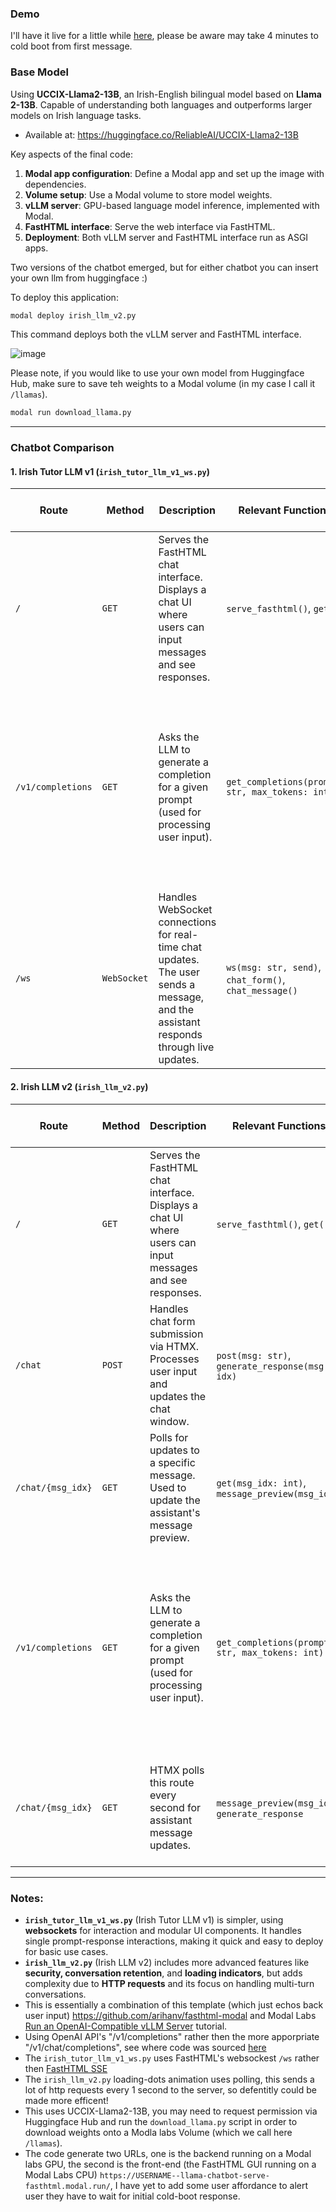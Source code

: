 ### Demo

I'll have it live for a little while [here](https://c123ian--irish-chatbot-serve-fasthtml.modal.run/), please be aware may take 4 minutes to cold boot from first message. 


### Base Model

Using **UCCIX-Llama2-13B**, an Irish-English bilingual model based on **Llama 2-13B**. Capable of understanding both languages and outperforms larger models on Irish language tasks.

- Available at: https://huggingface.co/ReliableAI/UCCIX-Llama2-13B

Key aspects of the final code:

1. **Modal app configuration**: Define a Modal app and set up the image with dependencies.
2. **Volume setup**: Use a Modal volume to store model weights.
3. **vLLM server**: GPU-based language model inference, implemented with Modal.
4. **FastHTML interface**: Serve the web interface via FastHTML.
5. **Deployment**: Both vLLM server and FastHTML interface run as ASGI apps.

Two versions of the chatbot emerged, but for either chatbot you can insert your own llm from huggingface :) 

To deploy this application:

```bash
modal deploy irish_llm_v2.py
```
This command deploys both the vLLM server and FastHTML interface.

![image](https://github.com/user-attachments/assets/d9201394-cf3d-424b-9f84-5d9d5caf69a7)


Please note, if you would like to use your own model from Huggingface Hub, make sure to save teh weights to a Modal volume (in my case I call it `/llamas`).

```bash
modal run download_llama.py
```


---

### Chatbot Comparison

#### 1. **Irish Tutor LLM v1** (`irish_tutor_llm_v1_ws.py`)

| **Route**               | **Method** | **Description**                                                                 | **Relevant Functions**                            | **Action When User Types "hello world"**                                 |
|-------------------------|------------|---------------------------------------------------------------------------------|---------------------------------------------------|-------------------------------------------------------------------------|
| `/`                     | `GET`      | Serves the FastHTML chat interface. Displays a chat UI where users can input messages and see responses. | `serve_fasthtml()`, `get()`                       | The user sees the chat interface with an input field for their message. |
| `/v1/completions`        | `GET`      | Asks the LLM to generate a completion for a given prompt (used for processing user input). | `get_completions(prompt: str, max_tokens: int)`   | The prompt **"Human: hello world\nAssistant:"** is sent to the LLM for processing. A response is generated and returned. **All previous chat messages are concatenated into a single conversation string and included in this prompt**. |
| `/ws`                   | `WebSocket` | Handles WebSocket connections for real-time chat updates. The user sends a message, and the assistant responds through live updates. | `ws(msg: str, send)`, `chat_form()`, `chat_message()`   | The user message **"hello world"** is sent to the LLM. The assistant's response is streamed back in real-time, updating the chat. |



#### 2. **Irish LLM v2** (`irish_llm_v2.py`)

| **Route**               | **Method** | **Description**                                                                 | **Relevant Functions**                            | **Action When User Types "hello world"**                                 |
|-------------------------|------------|---------------------------------------------------------------------------------|---------------------------------------------------|-------------------------------------------------------------------------|
| `/`                     | `GET`      | Serves the FastHTML chat interface. Displays a chat UI where users can input messages and see responses. | `serve_fasthtml()`, `get()`                       | The user sees the chat interface with an input field for their message. |
| `/chat`                 | `POST`     | Handles chat form submission via HTMX. Processes user input and updates the chat window. | `post(msg: str)`, `generate_response(msg, idx)`   | The user message **"hello world"** is added to the chat. The assistant's response starts loading (via `generate_response`). |
| `/chat/{msg_idx}`        | `GET`      | Polls for updates to a specific message. Used to update the assistant's message preview. | `get(msg_idx: int)`, `message_preview(msg_idx)`   | The assistant's response for **"hello world"** is updated in the chat once available. |
| `/v1/completions`        | `GET`      | Asks the LLM to generate a completion for a given prompt (used for processing user input). | `get_completions(prompt: str, max_tokens: int)`   | The prompt **"Human: hello world\nAssistant:"** is sent to the LLM for processing. A response is generated and returned. **All previous chat messages are concatenated into a single conversation string and included in this prompt**. |
| `/chat/{msg_idx}`        | `GET`      | HTMX polls this route every second for assistant message updates.               | `message_preview(msg_idx)`, `generate_response`   | If the assistant response is not ready, a loading message is shown. Once ready, the assistant's response replaces the loading message. |


---

### Notes:
- **`irish_tutor_llm_v1_ws.py`** (Irish Tutor LLM v1) is simpler, using **websockets** for interaction and modular UI components. It handles single prompt-response interactions, making it quick and easy to deploy for basic use cases.
- **`irish_llm_v2.py`** (Irish LLM v2) includes more advanced features like **security, conversation retention**, and **loading indicators**, but adds complexity due to **HTTP requests** and its focus on handling multi-turn conversations.
- This is essentially a combination of this template (which just echos back user input) https://github.com/arihanv/fasthtml-modal and Modal Labs [Run an OpenAI-Compatible vLLM Server](https://github.com/modal-labs/modal-examples/blob/main/06_gpu_and_ml/llm-serving/vllm_inference.py) tutorial. 
- Using OpenAI API's  "/v1/completions" rather then the more apporpriate "/v1/chat/completions", see where code was sourced [here]( https://github.com/vllm-project/vllm/blob/507ef787d85dec24490069ffceacbd6b161f4f72/vllm/entrypoints/openai/api_server.py#L235C1-L247C1)
- The `irish_tutor_llm_v1_ws.py` uses FastHTML's websockest `/ws` rather then [FastHTML SSE](https://github.com/AnswerDotAI/fasthtml-example/blob/main/04_sse/sse_rand_scroll.py)
- The `irish_llm_v2.py` loading-dots animation uses polling, this sends a lot of http requests every 1 second to the server, so defentitly could be made more efficent!
- This uses UCCIX-Llama2-13B, you may need to request permission via Huggingface Hub and run the `download_llama.py` script in order to download weights onto a Modla labs Volume (which we call here `/llamas`).
- The code generate two URLs, one is the backend running on a Modal labs GPU, the second is the front-end (the FastHTML GUI running on a Modal Labs CPU) `https://USERNAME--llama-chatbot-serve-fasthtml.modal.run/`, I have yet to add some user affordance to alert user they have to wait for initial cold-boot response. 
